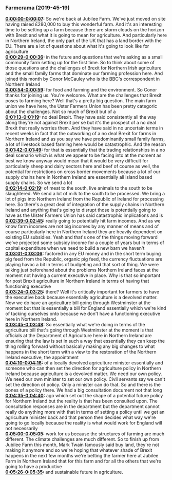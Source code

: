 ### Farmerama  (2019-45-19)
**[0:00:00-0:00:07](https://soundcloud.com/farmerama-radio/shorts-jubliee-farm-brexit#t=0:00:00):**  So we're back at Jubilee Farm. We've just moved on site having raised £280,000 to buy  this wonderful farm. And it's an interesting time to be setting up a farm because there  are storm clouds on the horizon with Brexit and what it is going to mean for agriculture.  And particularly here in Northern Ireland, the only part of the UK that has a land border  with the EU. There are a lot of questions about what it's going to look like for agriculture  
**[0:00:29-0:00:36](https://soundcloud.com/farmerama-radio/shorts-jubliee-farm-brexit#t=0:00:29):**  in the future and questions that we're asking as a small community farm setting up for the  first time.  So to think about some of those questions and the challenges of Brexit for Northern  Irish agriculture and the small family farms that dominate our farming profession here.  And joined this month by Conor McCauley who is the BBC's correspondent in Northern Ireland  
**[0:00:54-0:00:59](https://soundcloud.com/farmerama-radio/shorts-jubliee-farm-brexit#t=0:00:54):**  for food and farming and the environment. So Conor thanks for joining us.  You're welcome.  What are the challenges that Brexit poses to farming here?  Well that's a pretty big question. The main farm union we have here, the Uster Farmers  Union has been pretty categoric about the challenges. Not so much of Brexit but of a  
**[0:01:13-0:01:19](https://soundcloud.com/farmerama-radio/shorts-jubliee-farm-brexit#t=0:01:13):**  no deal Brexit. They have said consistently all the way along they're not against Brexit  per se but it's the prospect of a no deal Brexit that really worries them. And they  have said in no uncertain terms in recent weeks in fact that the outworking of a no  deal Brexit for farms in Northern Ireland and as you say we have predominantly small  family farms, a lot of livestock based farming here would be catastrophic. And the reason  
**[0:01:42-0:01:49](https://soundcloud.com/farmerama-radio/shorts-jubliee-farm-brexit#t=0:01:42):**  for that is essentially that the trading relationships in a no deal scenario which is what we appear  to be facing into at the moment as best we know anyway would mean that it would be very  difficult for particularly sheep and dairy sectors here and beef of course as well, the  potential for restrictions on cross border movements because a lot of our supply chains  here in Northern Ireland are essentially all island based supply chains. So we send a lot  
**[0:02:14-0:02:19](https://soundcloud.com/farmerama-radio/shorts-jubliee-farm-brexit#t=0:02:14):**  of meat to the south, live animals to the south to be slaughtered. We send a lot of  milk to the south to be processed. We bring a lot of pigs into Northern Ireland from the  Republic of Ireland for processing here. So there's a great deal of integration of the  supply chains in Northern Ireland and anything that's going to disrupt those is potentially  going to have as the Ulster Farmers Union has said catastrophic implications and is  
**[0:02:39-0:02:45](https://soundcloud.com/farmerama-radio/shorts-jubliee-farm-brexit#t=0:02:39):**  really going to potentially hit farm incomes. And as we know farm incomes are not big incomes  by any manner of means and of course particularly here in Northern Ireland they are heavily  dependent on existing EU subsidies.  Yeah and that's one of the things moving forward we've projected some subsidy income for a  couple of years but in terms of capital expenditure when we need to build a new barn we haven't  
**[0:03:01-0:03:06](https://soundcloud.com/farmerama-radio/shorts-jubliee-farm-brexit#t=0:03:01):**  factored in any EU money and in the short term buying pig feed from the Republic, organic  pig feed, the currency fluctuations are playing havoc a bit in terms of budgeting and that  sort of thing. We were talking just beforehand about the problems Northern Ireland faces  at the moment not having a current executive in place. Why is that so important for post  Brexit agriculture in Northern Ireland in terms of having that functioning executive  
**[0:03:24-0:03:25](https://soundcloud.com/farmerama-radio/shorts-jubliee-farm-brexit#t=0:03:24):**  there?  Well it's critically important for farmers to have the executive back because essentially  agriculture is a devolved matter. Now we do have an agriculture bill going through Westminster  at the moment but that is essentially a bill for England essentially which we're kind of  tacking ourselves onto because we don't have a functioning executive here in Northern Ireland.  
**[0:03:45-0:03:48](https://soundcloud.com/farmerama-radio/shorts-jubliee-farm-brexit#t=0:03:45):**  So essentially what we're doing in terms of the agriculture bill that's going through  Westminster at the moment is that officials at the Department of Agriculture here in Northern  Ireland are ensuring that the law is set in such a way that essentially they can keep  the thing rolling forward without basically making any big changes to what happens in  the short term with a view to the restoration of the Northern Ireland executive, the appointment  
**[0:04:10-0:04:16](https://soundcloud.com/farmerama-radio/shorts-jubliee-farm-brexit#t=0:04:10):**  of a locally devolved agriculture minister essentially and someone who can then set the  direction for agriculture policy in Northern Ireland because agriculture is a devolved  matter. We need our own policy. We need our own minister to set our own policy. Civil  servants say we can't set the direction of policy. Only a minister can do that. So and  there is the bones of a policy there. We had a big consultation document not that long  
**[0:04:35-0:04:40](https://soundcloud.com/farmerama-radio/shorts-jubliee-farm-brexit#t=0:04:35):**  ago which set out the shape of a potential future policy for Northern Ireland but the  reality is that has been consulted upon. The consultation responses are in the department  but the department cannot really do anything more with that in terms of setting a policy  until we get an agriculture minister back and that person then decides what way we're  going to go locally because the reality is what would work for England will not necessarily  
**[0:05:00-0:05:05](https://soundcloud.com/farmerama-radio/shorts-jubliee-farm-brexit#t=0:05:00):**  work for us because the structures of farming are much different. The climate challenges  are much different. So to finish up from Jubilee Farm this month, Mark Twain famously said  buy land, they're not making it anymore and so we're hoping that whatever shade of Brexit  happens in the next few months we're betting the farmer here at Jubilee Farm in Northern  Ireland that for this farm and for all the others that we're going to have a productive  
**[0:05:26-0:05:35](https://soundcloud.com/farmerama-radio/shorts-jubliee-farm-brexit#t=0:05:26):**  and sustainable future in agriculture.  